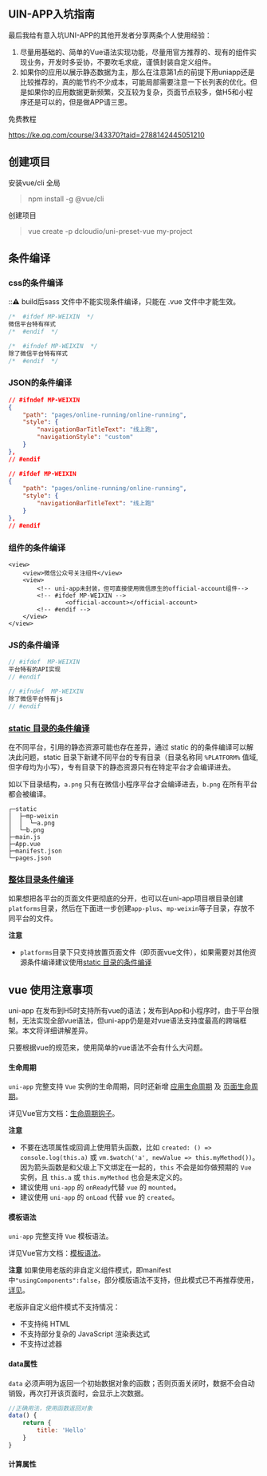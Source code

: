 

## UIN-APP入坑指南

最后我给有意入坑UNI-APP的其他开发者分享两条个人使用经验：

1. 尽量用基础的、简单的Vue语法实现功能，尽量用官方推荐的、现有的组件实现业务，开发时多妥协，不要吹毛求疵，谨慎封装自定义组件。
2. 如果你的应用以展示静态数据为主，那么在注意第1点的前提下用uniapp还是比较推荐的，真的能节约不少成本，可能局部需要注意一下长列表的优化。但是如果你的应用数据更新频繁，交互较为复杂，页面节点较多，做H5和小程序还是可以的，但是做APP请三思。

免费教程

https://ke.qq.com/course/343370?taid=2788142445051210

## 创建项目

 安装vue/cli 全局

> npm install -g @vue/cli

创建项目

> vue create -p dcloudio/uni-preset-vue my-project



## 条件编译

### css的条件编译

:::warning:  build后sass 文件中不能实现条件编译，只能在  .vue 文件中才能生效。

```css
/*  #ifdef MP-WEIXIN  */
微信平台特有样式
/*  #endif  */

/*  #ifndef MP-WEIXIN  */
除了微信平台特有样式
/*  #endif  */
```

### JSON的条件编译

```json
// #ifndef MP-WEIXIN
{
    "path": "pages/online-running/online-running",
    "style": {
        "navigationBarTitleText": "线上跑",
        "navigationStyle": "custom"
    }
},
// #endif

// #ifdef MP-WEIXIN
{
    "path": "pages/online-running/online-running",
    "style": {
        "navigationBarTitleText": "线上跑"
    }
},
// #endif
```

### 组件的条件编译

```vue
<view>
    <view>微信公众号关注组件</view>
    <view>
        <!-- uni-app未封装，但可直接使用微信原生的official-account组件-->
        <!-- #ifdef MP-WEIXIN -->
                <official-account></official-account>
        <!-- #endif -->
    </view>
</view>
```

### JS的条件编译

```js
// #ifdef  MP-WEIXIN
平台特有的API实现
// #endif

// #ifndef  MP-WEIXIN
除了微信平台特有js
// #endif
```

### [static 目录的条件编译](https://uniapp.dcloud.io/platform?id=static-目录的条件编译)

在不同平台，引用的静态资源可能也存在差异，通过 static 的的条件编译可以解决此问题，static 目录下新建不同平台的专有目录（目录名称同 `%PLATFORM%` 值域,但字母均为小写），专有目录下的静态资源只有在特定平台才会编译进去。

如以下目录结构，`a.png` 只有在微信小程序平台才会编译进去，`b.png` 在所有平台都会被编译。

```
┌─static                
│  ├─mp-weixin
│  │  └─a.png     
│  └─b.png
├─main.js        
├─App.vue      
├─manifest.json 
└─pages.json     
```

### [整体目录条件编译](https://uniapp.dcloud.io/platform?id=整体目录条件编译)

如果想把各平台的页面文件更彻底的分开，也可以在uni-app项目根目录创建`platforms`目录，然后在下面进一步创建`app-plus`、`mp-weixin`等子目录，存放不同平台的文件。

**注意**

- `platforms`目录下只支持放置页面文件（即页面vue文件），如果需要对其他资源条件编译建议使用[static 目录的条件编译](https://uniapp.dcloud.io/platform?id=static-目录的条件编译)

## vue 使用注意事项

uni-app 在发布到H5时支持所有vue的语法；发布到App和小程序时，由于平台限制，无法实现全部vue语法，但uni-app仍是是对vue语法支持度最高的跨端框架。本文将详细讲解差异。

只要根据vue的规范来，使用简单的vue语法不会有什么大问题。

#### 生命周期

`uni-app` 完整支持 `Vue` 实例的生命周期，同时还新增 [应用生命周期](https://links.jianshu.com/go?to=https%3A%2F%2Funiapp.dcloud.io%2Fframe%3Fid%3D%e5%ba%94%e7%94%a8%e7%94%9f%e5%91%bd%e5%91%a8%e6%9c%9f) 及 [页面生命周期](https://links.jianshu.com/go?to=https%3A%2F%2Funiapp.dcloud.io%2Fframe%3Fid%3D%e9%a1%b5%e9%9d%a2%e7%94%9f%e5%91%bd%e5%91%a8%e6%9c%9f)。

详见Vue官方文档：[生命周期钩子](https://links.jianshu.com/go?to=https%3A%2F%2Fcn.vuejs.org%2Fv2%2Fapi%2F%23%E9%80%89%E9%A1%B9-%E7%94%9F%E5%91%BD%E5%91%A8%E6%9C%9F%E9%92%A9%E5%AD%90)。

**注意**

- 不要在选项属性或回调上使用箭头函数，比如 `created: () => console.log(this.a)` 或 `vm.$watch('a', newValue => this.myMethod())`。因为箭头函数是和父级上下文绑定在一起的，`this` 不会是如你做预期的 `Vue` 实例，且 `this.a` 或 `this.myMethod` 也会是未定义的。
- 建议使用 `uni-app` 的 `onReady`代替 `vue` 的 `mounted`。
- 建议使用 `uni-app` 的 `onLoad` 代替 `vue` 的 `created`。

#### 模板语法

`uni-app` 完整支持 `Vue` 模板语法。

详见Vue官方文档：[模板语法](https://links.jianshu.com/go?to=https%3A%2F%2Fcn.vuejs.org%2Fv2%2Fguide%2Fsyntax.html)。

**注意** 如果使用老版的非自定义组件模式，即manifest中`"usingComponents":false`，部分模版语法不支持，但此模式已不再推荐使用，[详见](https://links.jianshu.com/go?to=https%3A%2F%2Fask.dcloud.net.cn%2Farticle%2F35699)。

老版非自定义组件模式不支持情况：

- 不支持纯 HTML
- 不支持部分复杂的 JavaScript 渲染表达式
- 不支持过滤器

#### data属性

`data` 必须声明为返回一个初始数据对象的函数；否则页面关闭时，数据不会自动销毁，再次打开该页面时，会显示上次数据。

```js
//正确用法，使用函数返回对象
data() {
    return {
        title: 'Hello'
    }
}
```

#### 计算属性

